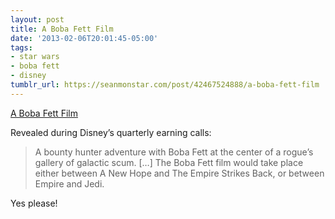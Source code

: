 ```yaml
---
layout: post
title: A Boba Fett Film
date: '2013-02-06T20:01:45-05:00'
tags:
- star wars
- boba fett
- disney
tumblr_url: https://seanmonstar.com/post/42467524888/a-boba-fett-film
---
```

[A Boba Fett Film](http://insidemovies.ew.com/2013/02/06/star-wars-spin-offs-young-han-solo-movie-boba-fett/)  

Revealed during Disney’s quarterly earning calls:

> A bounty hunter adventure with Boba Fett at the center of a rogue’s gallery of galactic scum. […] The Boba Fett film would take place either between A New Hope and The Empire Strikes Back, or between Empire and Jedi.

Yes please!

